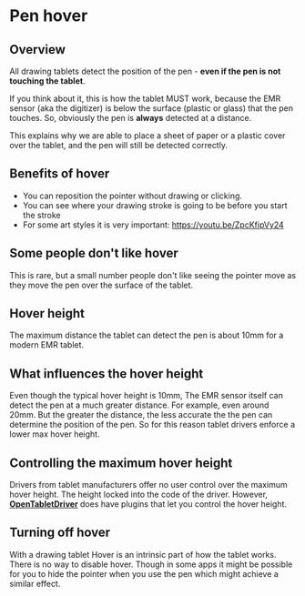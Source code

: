 # Pen hover

## Overview&#x20;

All drawing tablets detect the position of the pen - **even if the pen is not touching the tablet**.

If you think about it, this is how the tablet MUST work, because the EMR sensor (aka the digitizer) is below the surface (plastic or glass) that the pen touches. So, obviously the pen is **always** detected at a distance.

This explains why we are able to place a sheet of paper or a plastic cover over the tablet, and the pen will still be detected correctly.&#x20;

## Benefits of hover

* You can reposition the pointer without drawing or clicking.
* You can see where your drawing stroke is going to be before you start the stroke
* For some art styles it is very important: [https://youtu.be/ZpcKfipVy24 ](https://youtu.be/ZpcKfipVy24)

## Some people don't like hover

This is rare, but a small number people don't like seeing the pointer move as they move the pen over the surface of the tablet.&#x20;

## Hover height

The maximum distance the tablet can detect the pen is about 10mm for a modern EMR tablet.

## What influences the hover height

Even though the typical hover height is 10mm, The EMR sensor itself can detect the pen at a much greater distance. For example, even around 20mm. But the greater the distance, the less accurate the the pen can determine the position of the pen. So for this reason tablet drivers enforce a lower max hover height.

## Controlling the maximum hover height

Drivers from tablet manufacturers offer no user control over the maximum hover height. The height locked into the code of the driver. However, [**OpenTabletDriver**](../drivers/opentabletdriver/) does have plugins that let you control the hover height.

## Turning off hover

With a drawing tablet Hover is an intrinsic part of how the tablet works. There is no way to disable hover. Though in some apps it might be possible for you to hide the pointer when you use the pen which might achieve a similar effect.
